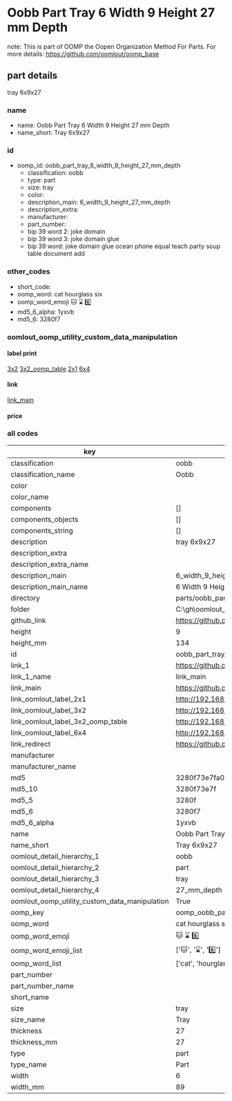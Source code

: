 # Oobb Part Tray 6 Width 9 Height 27 mm Depth  

note: This is part of OOMP the Oopen Organization Method For Parts. For more details: https://github.com/oomlout/oomp_base

##  part details
  



tray 6x9x27



### name
* name: Oobb Part Tray 6 Width 9 Height 27 mm Depth
* name_short: Tray 6x9x27 
### id
* oomp_id: oobb_part_tray_6_width_9_height_27_mm_depth
  * classification: oobb
  * type: part
  * size: tray
  * color: 
  * description_main: 6_width_9_height_27_mm_depth
  * description_extra: 
  * manufacturer: 
  * part_number: 
  * bip 39 word 2: joke domain
  * bip 39 word 3: joke domain glue
  * bip 39 word: joke domain glue ocean phone equal teach party soup table document add

### other_codes
* short_code: 
* oomp_word: cat hourglass six
* oomp_word_emoji :cat: :hourglass: :six:
* md5_6_alpha: 1yxvb
* md5_6: 3280f7






### oomlout_oomp_utility_custom_data_manipulation
#### label print
[3x2](http://192.168.1.245:1112/?label=oomp%201yxvb)
[3x2_oomp_table](http://192.168.1.108:1112/?label=oomp%201yxvb)
[2x1](http://192.168.1.242:1112/?label=oomp%201yxvb)
[6x4](http://192.168.1.55:1112/?label=oomp%201yxvb)    

#### link

[link_main](https://github.com/oomlout/oomlout_oobb_version_4_generated_parts/tree/main/navigation_oomp/oobb/part/tray/6_width_9_height_27_mm_depth/part)                              

#### price







### all codes 
| key | value |  
| --- | --- |  
| classification | oobb |  
| classification_name | Oobb |  
| color |  |  
| color_name |  |  
| components | [] |  
| components_objects | [] |  
| components_string | [] |  
| description | tray 6x9x27 |  
| description_extra |  |  
| description_extra_name |  |  
| description_main | 6_width_9_height_27_mm_depth |  
| description_main_name | 6 Width 9 Height 27 mm Depth |  
| directory | parts/oobb_part_tray_6_width_9_height_27_mm_depth |  
| folder | C:\gh\oomlout_oobb_version_4_generated_parts\parts\oobb_part_tray_6_width_9_height_27_mm_depth |  
| github_link | https://github.com/oomlout/oomlout_oomp_part_src/tree/main/parts/oobb_part_tray_6_width_9_height_27_mm_depth |  
| height | 9 |  
| height_mm | 134 |  
| id | oobb_part_tray_6_width_9_height_27_mm_depth |  
| link_1 | https://github.com/oomlout/oomlout_oobb_version_4_generated_parts/tree/main/navigation_oomp/oobb/part/tray/6_width_9_height_27_mm_depth/part |  
| link_1_name | link_main |  
| link_main | https://github.com/oomlout/oomlout_oobb_version_4_generated_parts/tree/main/navigation_oomp/oobb/part/tray/6_width_9_height_27_mm_depth/part |  
| link_oomlout_label_2x1 | http://192.168.1.242:1112/?label=oomp%201yxvb |  
| link_oomlout_label_3x2 | http://192.168.1.245:1112/?label=oomp%201yxvb |  
| link_oomlout_label_3x2_oomp_table | http://192.168.1.108:1112/?label=oomp%201yxvb |  
| link_oomlout_label_6x4 | http://192.168.1.55:1112/?label=oomp%201yxvb |  
| link_redirect | https://github.com/oomlout/oomlout_oobb_version_4_generated_parts/tree/main/parts/oobb_tray_06_09_27 |  
| manufacturer |  |  
| manufacturer_name |  |  
| md5 | 3280f73e7fa09bd13051c98ec7d03bc2 |  
| md5_10 | 3280f73e7f |  
| md5_5 | 3280f |  
| md5_6 | 3280f7 |  
| md5_6_alpha | 1yxvb |  
| name | Oobb Part Tray 6 Width 9 Height 27 mm Depth |  
| name_short | Tray 6x9x27  |  
| oomlout_detail_hierarchy_1 | oobb |  
| oomlout_detail_hierarchy_2 | part |  
| oomlout_detail_hierarchy_3 | tray |  
| oomlout_detail_hierarchy_4 | 27_mm_depth |  
| oomlout_oomp_utility_custom_data_manipulation | True |  
| oomp_key | oomp_oobb_part_tray_6_width_9_height_27_mm_depth |  
| oomp_word | cat hourglass six |  
| oomp_word_emoji | :cat: :hourglass: :six: |  
| oomp_word_emoji_list | [':cat:', ':hourglass:', ':six:'] |  
| oomp_word_list | ['cat', 'hourglass', 'six'] |  
| part_number |  |  
| part_number_name |  |  
| short_name |  |  
| size | tray |  
| size_name | Tray |  
| thickness | 27 |  
| thickness_mm | 27 |  
| type | part |  
| type_name | Part |  
| width | 6 |  
| width_mm | 89 |  
